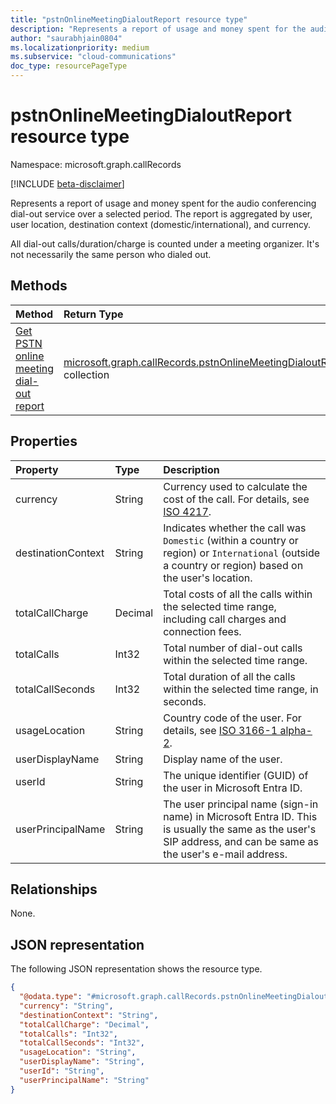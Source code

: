 ```yaml
---
title: "pstnOnlineMeetingDialoutReport resource type"
description: "Represents a report of usage and money spent for the audio conferencing dial-out service over a selected period."
author: "saurabhjain0804"
ms.localizationpriority: medium
ms.subservice: "cloud-communications"
doc_type: resourcePageType
---
```


# pstnOnlineMeetingDialoutReport resource type

Namespace: microsoft.graph.callRecords

[!INCLUDE [beta-disclaimer](../../includes/beta-disclaimer.md)]

Represents a report of usage and money spent for the audio conferencing dial-out service over a selected period. The report is aggregated by user, user location, destination context (domestic/international), and currency.

All dial-out calls/duration/charge is counted under a meeting organizer. It's not necessarily the same person who dialed out.

## Methods

| Method       | Return Type | Description |
|:-------------|:------------|:------------|
| [Get PSTN online meeting dial-out report](../api/callrecords-callrecord-getpstnonlinemeetingdialoutreport.md) | [microsoft.graph.callRecords.pstnOnlineMeetingDialoutReport](callrecords-pstnonlinemeetingdialoutreport.md) collection | Get aggregated report of usage and money spent for the audio conferencing dial-out service over a selected period as a collection of [pstnOnlineMeetingDialoutReport](../resources/callrecords-pstnonlinemeetingdialoutreport.md) entries. |

## Properties

|Property|Type|Description|
|:---|:---|:---|
|currency|String|Currency used to calculate the cost of the call. For details, see [ISO 4217](https://en.wikipedia.org/wiki/ISO_4217).|
|destinationContext|String|Indicates whether the call was `Domestic` (within a country or region) or `International` (outside a country or region) based on the user's location.|
|totalCallCharge|Decimal|Total costs of all the calls within the selected time range, including call charges and connection fees. |
|totalCalls|Int32|Total number of dial-out calls within the selected time range.|
|totalCallSeconds|Int32|Total duration of all the calls within the selected time range, in seconds.|
|usageLocation|String|Country code of the user. For details, see [ISO 3166-1 alpha-2](https://en.wikipedia.org/wiki/ISO_3166-1_alpha-2).|
|userDisplayName|String|Display name of the user.|
|userId|String|The unique identifier (GUID) of the user in Microsoft Entra ID.|
|userPrincipalName|String|The user principal name (sign-in name) in Microsoft Entra ID. This is usually the same as the user's SIP address, and can be same as the user's e-mail address.|

## Relationships

None.

## JSON representation

The following JSON representation shows the resource type.
<!-- {
  "blockType": "resource",
  "@odata.type": "microsoft.graph.callRecords.pstnOnlineMeetingDialoutReport"
}
-->
``` json
{
  "@odata.type": "#microsoft.graph.callRecords.pstnOnlineMeetingDialoutReport",
  "currency": "String",
  "destinationContext": "String",
  "totalCallCharge": "Decimal",
  "totalCalls": "Int32",
  "totalCallSeconds": "Int32",
  "usageLocation": "String",
  "userDisplayName": "String",
  "userId": "String",
  "userPrincipalName": "String"
}
```
